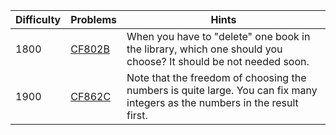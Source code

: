 | Difficulty | Problems | Hints |
| -------- | -------- | -------- |
| 1800 | [CF802B](https://codeforces.com/problemset/problem/802/B) | When you have to "delete" one book in the library, which one should you choose? It should be not needed soon. |
| 1900 | [CF862C](https://codeforces.com/problemset/problem/862/C) | Note that the freedom of choosing the numbers is quite large. You can fix many integers as the numbers in the result first. |
